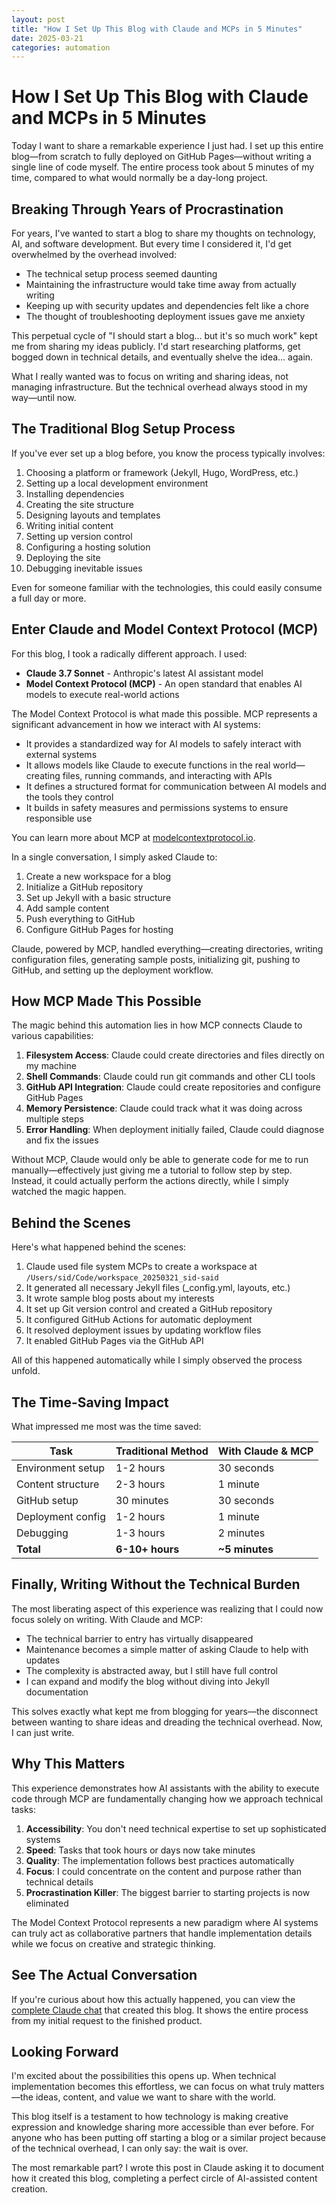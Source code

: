 ```yaml
---
layout: post
title: "How I Set Up This Blog with Claude and MCPs in 5 Minutes"
date: 2025-03-21
categories: automation
---
```


# How I Set Up This Blog with Claude and MCPs in 5 Minutes

Today I want to share a remarkable experience I just had. I set up this entire blog—from scratch to fully deployed on GitHub Pages—without writing a single line of code myself. The entire process took about 5 minutes of my time, compared to what would normally be a day-long project.

## Breaking Through Years of Procrastination

For years, I've wanted to start a blog to share my thoughts on technology, AI, and software development. But every time I considered it, I'd get overwhelmed by the overhead involved:

- The technical setup process seemed daunting
- Maintaining the infrastructure would take time away from actually writing
- Keeping up with security updates and dependencies felt like a chore
- The thought of troubleshooting deployment issues gave me anxiety

This perpetual cycle of "I should start a blog... but it's so much work" kept me from sharing my ideas publicly. I'd start researching platforms, get bogged down in technical details, and eventually shelve the idea... again.

What I really wanted was to focus on writing and sharing ideas, not managing infrastructure. But the technical overhead always stood in my way—until now.

## The Traditional Blog Setup Process

If you've ever set up a blog before, you know the process typically involves:

1. Choosing a platform or framework (Jekyll, Hugo, WordPress, etc.)
2. Setting up a local development environment
3. Installing dependencies
4. Creating the site structure
5. Designing layouts and templates
6. Writing initial content
7. Setting up version control
8. Configuring a hosting solution
9. Deploying the site
10. Debugging inevitable issues

Even for someone familiar with the technologies, this could easily consume a full day or more.

## Enter Claude and Model Context Protocol (MCP)

For this blog, I took a radically different approach. I used:

- **Claude 3.7 Sonnet** - Anthropic's latest AI assistant model
- **Model Context Protocol (MCP)** - An open standard that enables AI models to execute real-world actions

The Model Context Protocol is what made this possible. MCP represents a significant advancement in how we interact with AI systems:

- It provides a standardized way for AI models to safely interact with external systems
- It allows models like Claude to execute functions in the real world—creating files, running commands, and interacting with APIs
- It defines a structured format for communication between AI models and the tools they control
- It builds in safety measures and permissions systems to ensure responsible use

You can learn more about MCP at [modelcontextprotocol.io](https://modelcontextprotocol.io/introduction).

In a single conversation, I simply asked Claude to:
1. Create a new workspace for a blog
2. Initialize a GitHub repository
3. Set up Jekyll with a basic structure
4. Add sample content
5. Push everything to GitHub
6. Configure GitHub Pages for hosting

Claude, powered by MCP, handled everything—creating directories, writing configuration files, generating sample posts, initializing git, pushing to GitHub, and setting up the deployment workflow.

## How MCP Made This Possible

The magic behind this automation lies in how MCP connects Claude to various capabilities:

1. **Filesystem Access**: Claude could create directories and files directly on my machine
2. **Shell Commands**: Claude could run git commands and other CLI tools
3. **GitHub API Integration**: Claude could create repositories and configure GitHub Pages
4. **Memory Persistence**: Claude could track what it was doing across multiple steps
5. **Error Handling**: When deployment initially failed, Claude could diagnose and fix the issues

Without MCP, Claude would only be able to generate code for me to run manually—effectively just giving me a tutorial to follow step by step. Instead, it could actually perform the actions directly, while I simply watched the magic happen.

## Behind the Scenes

Here's what happened behind the scenes:

1. Claude used file system MCPs to create a workspace at `/Users/sid/Code/workspace_20250321_sid-said`
2. It generated all necessary Jekyll files (\_config.yml, layouts, etc.)
3. It wrote sample blog posts about my interests
4. It set up Git version control and created a GitHub repository
5. It configured GitHub Actions for automatic deployment
6. It resolved deployment issues by updating workflow files
7. It enabled GitHub Pages via the GitHub API

All of this happened automatically while I simply observed the process unfold.

## The Time-Saving Impact

What impressed me most was the time saved:

| Task | Traditional Method | With Claude & MCP |
|------|-------------------|-------------------|
| Environment setup | 1-2 hours | 30 seconds |
| Content structure | 2-3 hours | 1 minute |
| GitHub setup | 30 minutes | 30 seconds |
| Deployment config | 1-2 hours | 1 minute |
| Debugging | 1-3 hours | 2 minutes |
| **Total** | **6-10+ hours** | **~5 minutes** |

## Finally, Writing Without the Technical Burden

The most liberating aspect of this experience was realizing that I could now focus solely on writing. With Claude and MCP:

- The technical barrier to entry has virtually disappeared
- Maintenance becomes a simple matter of asking Claude to help with updates
- The complexity is abstracted away, but I still have full control
- I can expand and modify the blog without diving into Jekyll documentation

This solves exactly what kept me from blogging for years—the disconnect between wanting to share ideas and dreading the technical overhead. Now, I can just write.

## Why This Matters

This experience demonstrates how AI assistants with the ability to execute code through MCP are fundamentally changing how we approach technical tasks:

1. **Accessibility**: You don't need technical expertise to set up sophisticated systems
2. **Speed**: Tasks that took hours or days now take minutes
3. **Quality**: The implementation follows best practices automatically
4. **Focus**: I could concentrate on the content and purpose rather than technical details
5. **Procrastination Killer**: The biggest barrier to starting projects is now eliminated

The Model Context Protocol represents a new paradigm where AI systems can truly act as collaborative partners that handle implementation details while we focus on creative and strategic thinking.

## See The Actual Conversation

If you're curious about how this actually happened, you can view the [complete Claude chat](https://claude.ai/share/a45ec9cb-0f41-4ddc-b7d8-c2b7afd2e01e) that created this blog. It shows the entire process from my initial request to the finished product.

## Looking Forward

I'm excited about the possibilities this opens up. When technical implementation becomes this effortless, we can focus on what truly matters—the ideas, content, and value we want to share with the world.

This blog itself is a testament to how technology is making creative expression and knowledge sharing more accessible than ever before. For anyone who has been putting off starting a blog or a similar project because of the technical overhead, I can only say: the wait is over.

The most remarkable part? I wrote this post in Claude asking it to document how it created this blog, completing a perfect circle of AI-assisted content creation.
